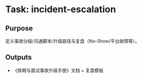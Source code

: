 # Task: incident-escalation

## Purpose

定义事故分级/沟通脚本/升级路径与复盘（No-Show/平台故障等）。

## Outputs

- 《排期与面试事故升级手册》文档 + 复盘模板
